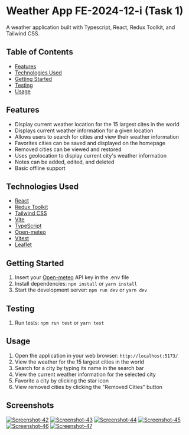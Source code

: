 # Weather App FE-2024-12-i (Task 1)

A weather application built with Typescript, React, Redux Toolkit, and Tailwind CSS.

## Table of Contents

* [Features](#features)
* [Technologies Used](#technologies-used)
* [Getting Started](#getting-started)
* [Testing](#testing)
* [Usage](#usage)

## Features
* Display current weather location for the 15 largest cites in the world
* Displays current weather information for a given location
* Allows users to search for cities and view their weather information
* Favorites cities can be saved and displayed on the homepage
* Removed cities can be viewed and restored
* Uses geolocation to display current city's weather information
* Notes can be added, edited, and deleted
* Basic offline support

## Technologies Used

* [React](https://react.dev/)
* [Redux Toolkit](https://redux-toolkit.js.org/)
* [Tailwind CSS](https://tailwindcss.com/)
* [Vite](https://vitejs.dev/)
* [TypeScript](https://www.typescriptlang.org/)
* [Open-meteo](https://open-meteo.com/)
* [Vitest](https://vitest.dev/)
* [Leaflet](https://leafletjs.com/)

## Getting Started
1. Insert your [Open-meteo](https://open-meteo.com) API key in the .env file 
2. Install dependencies: `npm install` or `yarn install`
3. Start the development server: `npm run dev` or `yarn dev`

## Testing
1. Run tests: `npm run test` or `yarn test`

## Usage
1. Open the application in your web browser: `http://localhost:5173/`
2. View the weather for the 15 largest cities in the world
3. Search for a city by typing its name in the search bar
4. View the current weather information for the selected city
5. Favorite a city by clicking the star icon
6. View removed cities by clicking the "Removed Cities" button

## Screenshots
[![Screenshot-42](https://i.postimg.cc/xcqMVfj5/Screenshot-42.png)](https://postimg.cc/xcqMVfj5)
[![Screenshot-43](https://i.postimg.cc/jWY7fyH3/Screenshot-43.png)](https://postimg.cc/jWY7fyH3)
[![Screenshot-44](https://i.postimg.cc/ph25Gx1D/Screenshot-44.png)](https://postimg.cc/ph25Gx1D)
[![Screenshot-45](https://i.postimg.cc/xkGb3qgf/Screenshot-45.png)](https://postimg.cc/xkGb3qgf)
[![Screenshot-46](https://i.postimg.cc/D40Jh6h0/Screenshot-46.png)](https://postimg.cc/D40Jh6h0)
[![Screenshot-47](https://i.postimg.cc/239LwsdZ/Screenshot-47.png)](https://postimg.cc/239LwsdZ)
